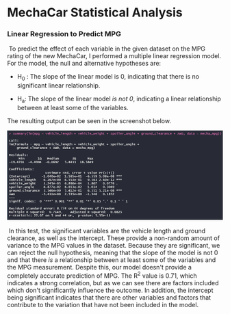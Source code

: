 # MechaCar Statistical Analysis



### Linear Regression to Predict MPG

​	To predict the effect of each variable in the given dataset on the MPG rating of the new MechaCar, I performed a multiple linear regression model. For the model, the null and alternative hypotheses are:

- H<sub>0</sub> : The slope of the linear model is 0, indicating that there is no significant linear relationship.

- H<sub>a</sub>: The slope of the linear model *is not 0*, indicating a linear relationship between at least some of the variables. 

The resulting output can be seen in the screenshot below. 

<img src="img/lm.PNG">

​	In this test, the significant variables are the vehicle length and ground clearance, as well as the intercept. These provide a non-random amount of variance to the MPG values in the dataset. Because they are significant, we can reject the null hypothesis, meaning that the slope of the model is not 0 and that there *is* a relationship between at least some of the variables and the MPG measurement. Despite this, our model doesn't provide a completely accurate prediction of MPG. The R<sup>2</sup> value is 0.71, which indicates a strong correlation, but as we can see there are factors included which don't significantly influence the outcome. In addition, the intercept being significant indicates that there are other variables and factors that contribute to the variation that have not been included in the model. 

